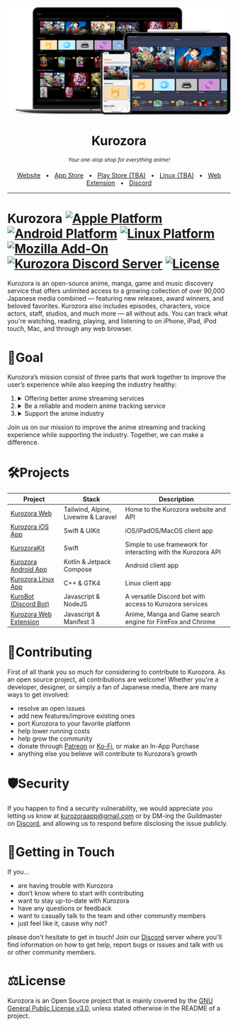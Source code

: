 <p align="center"><img src=".github/Assets/Kurozora_on_Device.png"></p>

<div align="center">
  <h1>Kurozora</h1>
  <p>
      <sup><em>Your one-stop shop for everything anime!</em></sup>
  </p>

  <a href="https://kurozora.app">Website</a>
  <span>&nbsp;&nbsp;•&nbsp;&nbsp;</span>
  <a href="https://apple.co/3CsQlKq">App Store</a>
  <span>&nbsp;&nbsp;•&nbsp;&nbsp;</span>
  <a href=“#”>Play Store (TBA)</a>
  <span>&nbsp;&nbsp;•&nbsp;&nbsp;</span>
  <a href=“#”>Linux (TBA)</a>
  <span>&nbsp;&nbsp;•&nbsp;&nbsp;</span>
  <a href="https://addons.mozilla.org/en-US/firefox/addon/kurozora">Web Extension</a>
  <span>&nbsp;&nbsp;•&nbsp;&nbsp;</span>
  <a href="https://discord.gg/f3QFzGqsah">Discord</a>
  <hr />
</div>

# Kurozora [![Apple Platform](https://img.shields.io/badge/iOS%20|%20iPadOS%20|%20MacOS-black.svg?style=flat&logo=Apple)](https://apple.co/3CsQlKq) [![Android Platform](https://img.shields.io/badge/Android%20(TBA)-white.svg?style=flat&logo=Android)]() [![Linux Platform](https://img.shields.io/badge/Linux%20(TBA)-yellow.svg?style=flat&logo=Linux&logoColor=black)]() [![Mozilla Add-On](https://img.shields.io/badge/Mozilla%20Add--On-%23331e54?label=%20&logo=Firefox)](https://addons.mozilla.org/en-US/firefox/addon/kurozora) [![Kurozora Discord Server](https://img.shields.io/discord/449250093623934977?style=flat&label=&logo=Discord&logoColor=white&color=7289DA)](https://discord.gg/f3QFzGqsah) [![License](https://img.shields.io/badge/License-GPLv3-blue.svg?style=flat)](LICENSE)

Kurozora is an open-source anime, manga, game and music discovery service that offers unlimited access to a growing collection of over 90,000 Japanese media combined — featuring new releases, award winners, and beloved favorites. Kurozora also includes episodes, characters, voice actors, staff, studios, and much more — all without ads. You can track what you're watching, reading, playing, and listening to on iPhone, iPad, iPod touch, Mac, and through any web browser.

# 🎯Goal

Kurozora’s mission consist of three parts that work together to improve the user’s experience while also keeping the industry healthy:

<ol>
  <li>
  <details>
  <summary>Offering better anime streaming services</summary>

#### Problem
Back in 2016, I was fed up with the state of anime streaming: pricy subscriptions, limited catalogs, and poor quality options. These are true even today. As a result, many anime fans turn to illegal streaming sites for a better experience. At Kurozora, we aim to change that.

#### Goal
Our goal is to combine the best of legal and illegal services. We’ll offer legal streaming with affordable subscription plans that cater to different budgets, a free tier with better experience and video quality, provide all anime to all users regardless of location, and ensure safe streaming without spicy ads, pop-ups, and malware.
  </details>
  </li>

  <li>
  <details>
  <summary>Be a reliable and modern anime tracking service</summary>

#### Problem
In 2017, the Aozora app, for which I served as one of the admins, was acquired by Kitsu. While I appreciate the value that Kitsu brings to the users, I noticed that some of the unique features that made Aozora stand out were not carried over to the Kitsu platform. Additionally, many existing tracking services have outdated user experiences, and even poorer mobile apps. There’s a lack of innovation.

#### Goal
We understand the importance of having a reliable and up-to-date tracking service for your anime, manga, and game collections. We will improve the tracking experience for everyone, with features that matter to anime, manga and game fans like you. We’ll offer modern user experiences and user interfaces, while making sure it’s as intuitive and easy to use.
  </details>
  </li>

  <li>
  <details>
  <summary>Support the anime industry</summary>

#### Problem
During the same time back in [2016](https://www.animenewsnetwork.com/interest/2016-12-07/young-animators-npo-launches-crowdfunding-campaign/.109566) (and recently in [2020](https://www.kickstarter.com/projects/animatorsupporters/2020-new-anime-making-system-project)), there were kickstarters for collecting funds to give to anime artists, since they didn't make enough money. Also in the years prior, a lot of beloved anime studios went bankrupt (Manglobe </3) due to financial reasons. Unfortunately, the current system often means that distributors and licensors get the biggest slice of the pie, leaving the artists and studios with little.

#### Goal
We love anime, manga, and games. We know that the people who create them deserve fair compensation for their hard work. With Kurozora, we want to level the playing field. Our goal is to have more money go directly to the studios and animators who create the content that we all love.
  </details>
  </li>
</ol>

Join us on our mission to improve the anime streaming and tracking experience while supporting the industry. Together, we can make a difference.

# 🛠️Projects

| Project       | Stack         | Description |
| ------------- | ------------- | ----------- |
| [Kurozora Web](https://github.com/kurozora/kurozora-web) | Tailwind, Alpine, Livewire & Laravel | Home to the Kurozora website and API |
| [Kurozora iOS App](https://github.com/Kurozora/kurozora-app) | Swift & UIKit | iOS/iPadOS/MacOS client app |
| [KurozoraKit](https://github.com/Kurozora/KurozoraKit) | Swift | Simple to use framework for interacting with the Kurozora API |
| [Kurozora Android App](https://github.com/Kurozora/kurozora-android) | Kotlin & Jetpack Compose | Android client app |
| [Kurozora Linux App](https://github.com/Kurozora/kurozora-linux) | C++ & GTK4 | Linux client app |
| [KuroBot (Discord Bot)](https://github.com/Kurozora/kurozora-discord-bot) | Javascript & NodeJS | A versatile Discord bot with access to Kurozora services |
| [Kurozora Web Extension](https://github.com/Kurozora/kurozora-extension) | Javascript & Manifest 3 | Anime, Manga and Game search engine for FireFox and Chrome |

# 🤝Contributing

First of all thank you so much for considering to contribute to Kurozora. As an open source project, all contributions are welcome! Whether you're a developer, designer, or simply a fan of Japanese media, there are many ways to get involved:

- resolve an open issues
- add new features/improve existing ones
- port Kurozora to your favorite platform
- help lower running costs
- help grow the community
- donate through [Patreon](https://patreon.com/kurozora) or [Ko-Fi](https://ko-fi.com/Kurozora), or make an In-App Purchase
- anything else you believe will contribute to Kurozora’s growth

# 🛡️Security

If you happen to find a security vulnerability, we would appreciate you letting us know at kurozoraapp@gmail.com or by DM-ing the Guildmaster on [Discord](https://discord.gg/f3QFzGqsah), and allowing us to respond before disclosing the issue publicly.

# 💌Getting in Touch

If you…

- are having trouble with Kurozora
- don’t know where to start with contributing
- want to stay up-to-date with Kurozora
- have any questions or feedback
- want to casually talk to the team and other community members
- just feel like it, cause why not?

please don't hesitate to get in touch! Join our [Discord](https://discord.gg/f3QFzGqsah) server where you'll find information on how to get help, report bugs or issues and talk with us or other community members.

# ⚖️License

Kurozora is an Open Source project that is mainly covered by the [GNU General Public License v3.0](LICENSE), unless stated otherwise in the README of a project.
